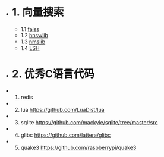 - # 1. 向量搜索
    - 1.1 [faiss]()
    - 1.2 [hnswlib](https://github.com/nmslib/hnswlib.git)
    - 1.3 [nmslib](https://github.com/nmslib/nmslib.git) 
    - 1.4 [LSH]()
- # 2. 优秀C语言代码
- 1. redis 
- 2. lua https://github.com/LuaDist/lua
- 3. sqlite https://github.com/mackyle/sqlite/tree/master/src
- 4. glibc https://github.com/lattera/glibc
- 5. quake3 https://github.com/raspberrypi/quake3    
